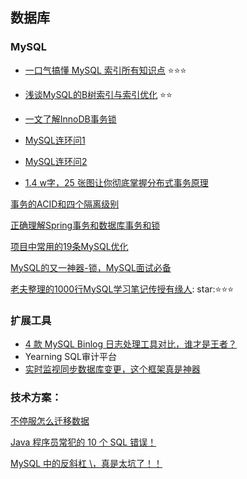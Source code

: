 ## 数据库

### MySQL

* [一口气搞懂 MySQL 索引所有知识点](https://mp.weixin.qq.com/s/eeTEmJDEe-QXHNZRkVvVbg) :star::star::star:

* [浅谈MySQL的B树索引与索引优化](https://monkeysayhi.github.io/2018/03/06/%E6%B5%85%E8%B0%88MySQL%E7%9A%84B%E6%A0%91%E7%B4%A2%E5%BC%95%E4%B8%8E%E7%B4%A2%E5%BC%95%E4%BC%98%E5%8C%96/) :star::star:

* [一文了解InnoDB事务锁](https://mp.weixin.qq.com/s/3S81368MMAlLVzrL-4RIUQ)

* [MySQL连环问1](https://mp.weixin.qq.com/s/rZ8aH5DDH3zGmkVyfKT-zw)

* [MySQL连环问2](https://mp.weixin.qq.com/s?__biz=MzkxNTE3NjQ3MA==&mid=2247488959&idx=1&sn=7a737e0429ba344cdfd20a94c222dba6&chksm=c16278c6f615f1d0a0d61193f67f1487b3d2b21ce911748a2569c6dd53c8dcec72aa9fcdb056&cur_album_id=1717644697302597643&scene=189#rd)

* [1.4 w字，25 张图让你彻底掌握分布式事务原理](https://mp.weixin.qq.com/s/ekHdP7JAPHuwsv5o7Rw7nQ)


[事务的ACID和四个隔离级别](https://monkeysayhi.github.io/2016/11/26/%E4%BA%8B%E5%8A%A1%E7%9A%84ACID%E5%92%8C%E5%9B%9B%E4%B8%AA%E9%9A%94%E7%A6%BB%E7%BA%A7%E5%88%AB/)


[正确理解Spring事务和数据库事务和锁](https://blog.csdn.net/codingtu/article/details/78046104)

[项目中常用的19条MySQL优化](https://segmentfault.com/a/1190000012155267)

[MySQL的又一神器-锁，MySQL面试必备](https://segmentfault.com/a/1190000020762791)

[老夫整理的1000行MySQL学习笔记传授有缘人](https://mp.weixin.qq.com/s/gWTG81y1DjIyJZ0i886dtg): star::star::star::star:


### 扩展工具

* [4 款 MySQL Binlog 日志处理工具对比，谁才是王者？](https://mp.weixin.qq.com/s/TU4U9x-5jmHXrQ4KQq7rJQ)
* Yearning SQL审计平台
* [实时监视同步数据库变更，这个框架真是神器](https://mp.weixin.qq.com/s/gBL9GF3pR2t0UMjNlWHiVg)

### 技术方案：

[不停服怎么迁移数据](https://blog.piaoruiqing.com/blog/2019/10/27/%e4%b8%8d%e5%81%9c%e6%9c%8d%e6%80%8e%e4%b9%88%e8%bf%81%e7%a7%bb%e6%95%b0%e6%8d%ae/)



[Java 程序员常犯的 10 个 SQL 错误！](https://mp.weixin.qq.com/s/tp8il_sPbb7e63OVArvnkQ)

[MySQL 中的反斜杠 \\，真是太坑了！！](https://mp.weixin.qq.com/s/q9dZSMtP_5c8BCvlzb67Mg)
